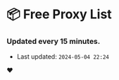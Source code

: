 # :package: Free Proxy List
### Updated every 15 minutes.

- Last updated: `2024-05-04 22:24`

:heart:

